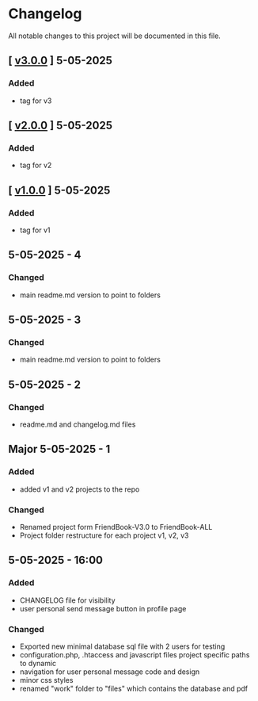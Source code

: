 # Changelog
All notable changes to this project will be documented in this file.
    
## [ [v3.0.0](https://github.com/svetoslav-vladov/FriendBook-ALL/tree/v3.0.0) ] 5-05-2025
### Added
- tag for v3

## [ [v2.0.0](https://github.com/svetoslav-vladov/FriendBook-ALL/tree/v2.0.0) ] 5-05-2025
### Added
- tag for v2

## [ [v1.0.0](https://github.com/svetoslav-vladov/FriendBook-ALL/tree/v1.0.0) ] 5-05-2025
### Added
- tag for v1

## 5-05-2025 - 4
### Changed
- main readme.md version to point to folders

## 5-05-2025 - 3
### Changed
- main readme.md version to point to folders

## 5-05-2025 - 2
### Changed
- readme.md and changelog.md files

## Major 5-05-2025 - 1
### Added
- added v1 and v2 projects to the repo
### Changed
- Renamed project form FriendBook-V3.0 to FriendBook-ALL
- Project folder restructure for each project v1, v2, v3 

## 5-05-2025 - 16:00
### Added
- CHANGELOG file for visibility
- user personal send message button in profile page
### Changed
- Exported new minimal database sql file with 2 users for testing
- configuration.php, .htaccess and javascript files project specific paths to dynamic
- navigation for user personal message code and design
- minor css styles
- renamed "work" folder to "files" which contains the database and pdf